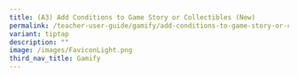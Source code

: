 ```yaml
---
title: (A3) Add Conditions to Game Story or Collectibles (New)
permalink: /teacher-user-guide/gamify/add-conditions-to-game-story-or-collectibles/
variant: tiptap
description: ""
image: /images/FaviconLight.png
third_nav_title: Gamify
---
```

